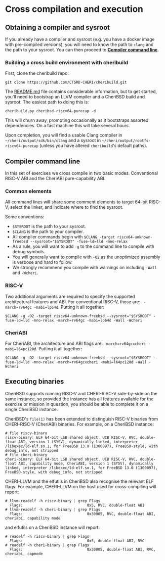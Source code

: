 # Cross compilation and execution

## Obtaining a compiler and sysroot

If you already have a compiler and sysroot (e.g. you have a docker image with pre-compiled versions), you will need to know the path to `clang` and the path to your sysroot.  You can then proceed to [**Compiler command line**](#compiler-command-line).

### Building a cross build environment with cheribuild

First, clone the cheribuild repo:
```
git clone https://github.com/CTSRD-CHERI/cheribuild.git
```
The [README.md](https://github.com/CTSRD-CHERI/cheribuild/blob/master/README.md) file contains considerable information, but to get started, you'll need to bootstrap an LLVM compiler and a CheriBSD build and sysroot.  The easiest path to doing this is:
```
cheribuild.py cheribsd-riscv64-purecap -d
```
This will churn away, prompting occasionally as it bootstraps assorted dependencies.  On a fast machine this will take several hours.
<!-- XXX: Should we advocate `-f` here? -->
Upon completion, you will find a usable Clang compiler in `~/cheri/output/sdk/bin/clang` and a sysroot in `~/cheri/output/rootfs-riscv64-purecap` (unless you have altered `cheribuild`'s default paths).

## Compiler command line
In this set of exercises we cross compile in two basic modes.
Conventional RISC-V ABI and the CheriABI pure-capability ABI.

### Common elements
All command lines will share some comment elements to target 64-bit RISC-V, select the linker, and indicate where to find the sysroot.

Some conventions:
 - `$SYSROOT` is the path to your sysroot.
 - `$CLANG` is the path to your compiler.
 - All compiler commands begin with `$CLANG -target riscv64-unknown-freebsd --sysroot="$SYSROOT" -fuse-ld=lld -mno-relax`
 - As a rule, you will want to add `-g` to the command line to compile with debug symbols.
 - You will generally want to compile with `-O2` as the unoptimized assembly is verbose and hard to follow.
 - We strongly recommend you compile with warnings on including `-Wall` and `-Wcheri`.

### RISC-V
Two additional arguments are required to specify the supported architectural features and ABI.  For conventional RISC-V, those are: `
-march=rv64gc -mabi=lp64d`.
Putting it all together:
```
$CLANG -g -O2 -target riscv64-unknown-freebsd --sysroot="$SYSROOT" -fuse-ld=lld -mno-relax -march=rv64gc -mabi=lp64d -Wall -Wcheri
```
### CheriABI
For CheriABI, the architecture and ABI flags are:
`-march=rv64gcxcheri -mabi=l64pc128d`.
Putting it all together:
```
$CLANG -g -O2 -target riscv64-unknown-freebsd --sysroot="$SYSROOT" -fuse-ld=lld -mno-relax -march=rv64gcxcheri -mabi=l64pc128d -Wall -Wcheri
```

## Executing binaries
CheriBSD supports running RISC-V and CHERI-RISC-V side-by-side on the same instance, so provided the instance has all features available for the exercise or mission in question, you should be able to complete it on a single CheriBSD instance.

CheriBSD's `file(1)` has been extended to distinguish RISC-V binaries from CHERI-RISC-V (CheriABI) binaries. For example, on a CheriBSD instance:
```
# file riscv-binary
riscv-binary: ELF 64-bit LSB shared object, UCB RISC-V, RVC, double-float ABI, version 1 (SYSV), dynamically linked, interpreter /libexec/ld-elf.so.1, for FreeBSD 13.0 (1300097), FreeBSD-style, with debug_info, not stripped
# file cheri-binary
cheri-binary: ELF 64-bit LSB shared object, UCB RISC-V, RVC, double-float ABI, capability mode, CheriABI, version 1 (SYSV), dynamically linked, interpreter /libexec/ld-elf.so.1, for FreeBSD 13.0 (1300097), FreeBSD-style, with debug_info, not stripped
```

CHERI-LLVM and the elfutils in CheriBSD also recognise the relevant ELF flags. For example, CHERI-LLVM on the host used for cross-compiling will report:
```
# llvm-readelf -h riscv-binary | grep Flags
  Flags:                             0x5, RVC, double-float ABI
# llvm-readelf -h cheri-binary | grep Flags
  Flags:                             0x30005, RVC, double-float ABI, cheriabi, capability mode
```
and elfutils on a CheriBSD instance will report:
```
# readelf -h riscv-binary | grep Flags
  Flags:                             0x5, double-float ABI, RVC
# readelf -h cheri-binary | grep Flags
  Flags:                             0x30005, double-float ABI, RVC, cheriabi, capmode
```
